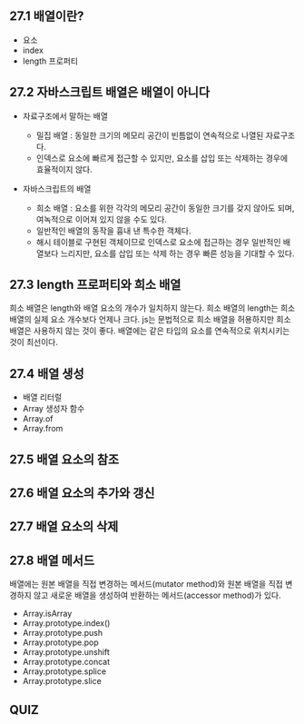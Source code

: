 ## 27.1 배열이란?
- 요소
- index
- length 프로퍼티

## 27.2 자바스크립트 배열은 배열이 아니다
- 자료구조에서 말하는 배열
  - 밀집 배열 : 동일한 크기의 메모리 공간이 빈틈없이 연속적으로 나열된 자료구조다.
  - 인덱스로 요소에 빠르게 접근할 수 있지만, 요소를 삽입 또는 삭제하는 경우에 효율적이지 않다.

- 자바스크립트의 배열
  - 희소 배열 : 요소를 위한 각각의 메모리 공간이 동일한 크기를 갖지 않아도 되며, 여녹적으로 이어져 있지 않을 수도 있다.
  - 일반적인 배열의 동작을 흉내 낸 특수한 객체다.
  - 해시 테이블로 구현된 객체이므로 인덱스로 요소에 접근하는 경우 일반적인 배열보다 느리지만, 요소를 삽입 또는 삭제 하는 경우 빠른 성능을 기대할 수 있다.


## 27.3 length 프로퍼티와 희소 배열
희소 배열은 length와 배열 요소의 개수가 일치하지 않는다.
희소 배열의 length는 희소 배열의 실제 요소 개수보다 언제나 크다.
js는 문법적으로 희소 배열을 허용하지만 희소 배열은 사용하지 않는 것이 좋다. 배열에는 같은 타입의 요소를 연속적으로 위치시키는 것이 최선이다.

## 27.4 배열 생성
- 배열 리터럴
- Array 생성자 함수
- Array.of
- Array.from

## 27.5 배열 요소의 참조
## 27.6 배열 요소의 추가와 갱신
## 27.7 배열 요소의 삭제
## 27.8 배열 메서드
배열에는 원본 배열을 직접 변경하는 메서드(mutator method)와 원본 배열을 직접 변경하지 않고 새로운 배열을 생성하여 반환하는 메서드(accessor method)가 있다.
- Array.isArray
- Array.prototype.index()
- Array.prototype.push
- Array.prototype.pop
- Array.prototype.unshift
- Array.prototype.concat
- Array.prototype.splice
- Array.prototype.slice


## QUIZ

